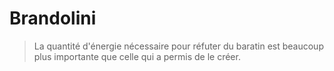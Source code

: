 # Brandolini

> La quantité d'énergie nécessaire pour réfuter du baratin est beaucoup plus importante que celle qui a permis de le créer.
